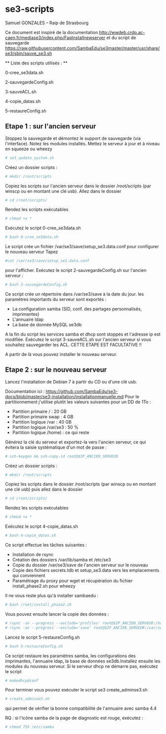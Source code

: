 # se3-scripts

Samuel GONZALES – Raip de Strasbourg

Ce document est inspiré de la documentation
http://wwdeb.crdp.ac-caen.fr/mediase3/index.php/FaqInstallnewserver
et du script de sauvegarde
https://raw.githubusercontent.com/SambaEdu/se3master/master/usr/share/se3/sbin/sauve_se3.sh

** Liste des scripts utilisés : **

0-cree_se3data.sh

2-sauvegardeConfig.sh

3-sauveACL.sh

4-copie_datas.sh

5-restaureConfig.sh

## Etape 1 : sur l'ancien serveur
Stoppez la sauvegarde et démontez le support de sauvegarde (via l'interface).
Notez les modules installés.
Mettez le serveur à jour et à niveau en squeeze ou wheezy 
```sh
# se3_update_system.sh 
```
Créez un dossier scripts :
```sh
# mkdir /root/scripts
```
Copiez les scripts sur l'ancien serveur dans le dossier /root/scripts (par winscp ou en montant une clé usb).
Allez dans le dossier 
```sh
# cd /root/scripts/
```
Rendez les scripts exécutables 
```sh
# chmod +x *
```
Exécutez le script 0-cree_se3data.sh
```sh
# bash 0-cree_se3data.sh
```
Le script crée un fichier /var/se3/save/setup_se3.data.conf pour configurer le nouveau serveur 
Tapez
```sh
#cat /var/se3/save/setup_se3.data.conf
```
pour l'afficher.
Exécutez le script 2-sauvegardeConfig.sh sur l'ancien serveur :
```sh
# bash 2-sauvegardeConfig.sh
```
Ce script crée un répertoire dans /var/se3/save à la date du jour. les paramètres importants du serveur sont exportés :
- La configuration samba (SID, conf. des partages personnalisés, imprimantes)
- L'annuaire ldap
- La base de donnée MySQL se3db

A la fin du script les services samba et dhcp sont stoppés et l'adresse ip est modifiée. Exécutez le script 3-sauveACL.sh sur l'ancien serveur si vous souhaitez sauvegarder les ACL. CETTE ETAPE EST FACULTATIVE !!

A partir de là vous pouvez installer le nouveau serveur. 

## Etape 2 : sur le nouveau serveur

Lancez l'installation de Debian 7 à partir du CD ou d'une clé usb.

Documentation ici :
https://github.com/SambaEdu/se3-docs/blob/master/se3-installation/installationmanuelle.md
Pour le partitionnement j'utilise plutôt les valeurs suivantes pour un DD de 1To :
- Partition primaire / : 20 GB 
- Partition primaire swap : 4 GB
- Partition logique /var : 40 GB
- Partition logique /var/se3 : 50 %
- Partition logique /home) : ce qui reste

Générez la clé du serveur et exportez-la vers l'ancien serveur, ce qui évitera la saisie systématique d'un mot de passe :
```sh
# ssh-keygen && ssh-copy-id root@$IP_ANCIEN_SERVEUR
```
Créez un dossier scripts :
```sh
# mkdir /root/scripts
```
Copiez les scripts dans le dossier /root/scripts (par winscp ou en montant une clé usb) puis allez dans le dossier
```sh
# cd /root/scripts/
```
Rendez les scripts exécutables
```sh
# chmod +x *
```
Exécutez le script 4-copie_datas.sh
```sh
# bash 4-copie_datas.sh
```
Ce script effectue les tâches suivantes :
- Installation de rsync
- Création des dossiers /var/lib/samba et /etc/se3
- Copie du dossier /var/se3/save de l'ancien serveur sur le nouveau
- Copie des fichiers secrets.tdb et setup_se3.data vers les emplacements qui conviennent
- Paramétrage du proxy pour wget et récupération du fichier install_phase2.sh pour wheezy

Il ne vous reste plus qu'à installer sambaedu :
```sh
# bash /root/install_phase2.sh
```
Vous pouvez ensuite lancer la copie des données :
```sh
# rsync -av --progress --exclude='profiles' root@$IP_ANCIEN_SERVEUR:/home/ /home/
# rsync -av --progress --exclude='save' root@$IP_ANCIEN_SERVEUR:/var/se3/ /var/se3/
```
Lancez le script 5-restaureConfig.sh
```sh
# bash 5-restaureConfig.sh
```
Ce script restaure les paramètres samba, les configurations des imprimantes, l'annuaire ldap, la base de données se3db.Installez ensuite les modules du nouveau serveur. Si le serveur dhcp ne démarre pas, exécutez le script
```sh
# makedhcpdconf
```
Pour terminer vous pouvez exécuter le script se3 create_adminse3.sh
```sh
# create_adminse3.sh
```
qui permet de vérifier la bonne compatibilité de l'annuaire avec samba 4.4

RQ : si l'icône samba de la page de diagnostic est rouge, exécutez :
```sh
# chmod 755 /etc/samba
```

